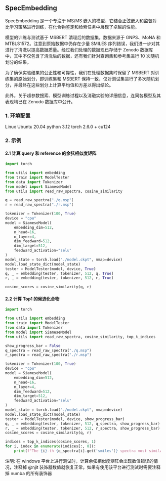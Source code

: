 ## SpecEmbedding

SpecEmbedding 是一个专注于 MS/MS 嵌入的模型，它结合正弦嵌入和监督对比学习策略进行训练，在化合物鉴定和检索任务中展现了卓越的性能。

模型的训练与测试基于 MSBERT 清理后的数据集，数据来源于 GNPS、MoNA 和 MTBLS1572。注意到原始数据中仍存在少量 SMILES 序列错误，我们进一步对其进行了清洗以提高数据质量。经过我们处理的数据现已存储于 Zenodo 数据库中，其中不仅包含了清洗后的数据，还有我们针对查询集和参考集进行 10 次随机划分的结果。

为了确保实验结果的公正性和可靠性，我们在处理数据集时保留了 MSBERT 对训练集的原始划分，即训练集和 MSBERT 保持一致，仅对测试集进行了多次随机划分，并最终在这些划分上计算平均值和方差以得出结论。

此外，关于超参数搜索、模型训练过程以及消融实验的详细信息，连同各模型及其表现均已在 Zenodo 数据库中公开。

### 1. 环境配置

Linux Ubuntu 20.04
python 3.12
torch 2.6.0 + cu124

### 2. 示例

#### 2.1 计算 query 和 reference 的余弦相似度矩阵
```python
import torch

from utils import embedding
from train import ModelTester
from data import Tokenizer
from model import SiameseModel
from utils import read_raw_spectra, cosine_similarity

q = read_raw_spectra("./q.msp")
r = read_raw_spectra("./r.msp")

tokenizer = Tokenizer(100, True)
device = "cpu"
model = SiameseModel(
    embedding_dim=512,
    n_head=16,
    n_layer=4,
    dim_feedward=512,
    dim_target=512,
    feedward_activation="selu"
)
model_state = torch.load("./model.ckpt", mmap=device)
model.load_state_dict(model_state)
tester = ModelTester(model, device, True)
q, _ = embedding(tester, tokenizer, 512, q, True)
r, _ = embedding(tester, tokenizer, 512, r, True)

cosine_scores = cosine_similarity(q, r)
```

#### 2.2 计算 Top1 的候选化合物

```python
import torch

from utils import embedding
from train import ModelTester
from data import Tokenizer
from model import SiameseModel
from utils import read_raw_spectra, cosine_similarity, top_k_indices

show_progress_bar = False
q_spectra = read_raw_spectra("./q.msp")
r_spectra = read_raw_spectra("./r.msp")

tokenizer = Tokenizer(100, True)
device = "cpu"
model = SiameseModel(
    embedding_dim=512,
    n_head=16,
    n_layer=4,
    dim_feedward=512,
    dim_target=512,
    feedward_activation="selu"
)
model_state = torch.load("./model.ckpt", mmap=device)
model.load_state_dict(model_state)
tester = ModelTester(model, device, show_progress_bar)
q, _ = embedding(tester, tokenizer, 512, q_spectra, show_progress_bar)
r, _ = embedding(tester, tokenizer, 512, r_spectra, show_progress_bar)
cosine_scores = cosine_similarity(q, r)

indices = top_k_indices(cosine_scores, 1)
for i, index in enumerate(indices[:, 0]):
    print(f"The {i}-th {q_spectra[i].get('smiles')} spectra most similar compound is {r_spectra[index].get('smiles')}")
```

注明: 在 windows 平台上进行测试时，计算余弦相似度矩阵会出现数值错误的情况，注释掉 @njit 装饰器数值就恢复正常。如果有使用该平台进行测试时需要注释掉 numba 的所有装饰器
